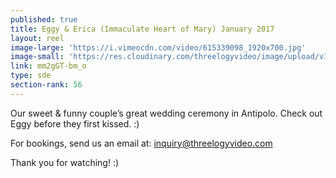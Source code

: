 ```yaml
---
published: true
title: Eggy & Erica (Immaculate Heart of Mary) January 2017
layout: reel
image-large: 'https://i.vimeocdn.com/video/615339098_1920x700.jpg'
image-small: 'https://res.cloudinary.com/threelogyvideo/image/upload/v1529920257/Eggy.jpg'
link: mm2gGT-bm_o
type: sde
section-rank: 56
---
```

Our sweet & funny couple’s great wedding ceremony in Antipolo.  Check out Eggy before they first kissed.   :) 

For bookings, send us an email at: inquiry@threelogyvideo.com

Thank you for watching! :)
